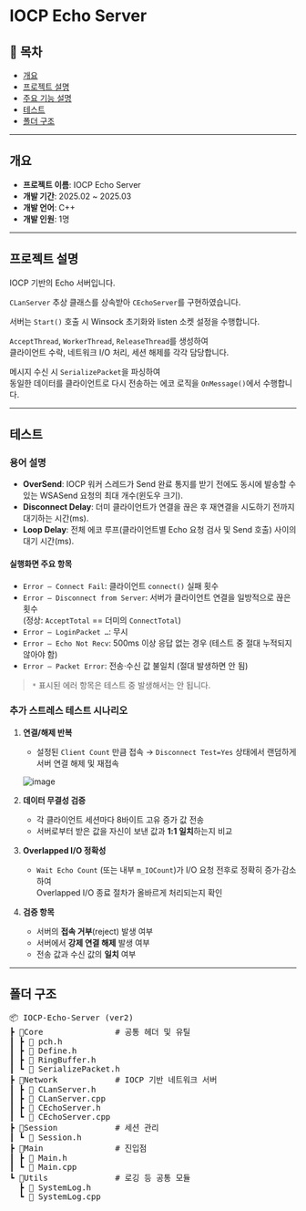 # IOCP Echo Server

## 📌 목차
- [개요](#개요)
- [프로젝트 설명](#프로젝트-설명)
- [주요 기능 설명](#주요기능_설명)
- [테스트](#테스트)
- [폴더 구조](#폴더-구조)

---

## 개요

- **프로젝트 이름**: IOCP Echo Server
- **개발 기간**: 2025.02 ~ 2025.03
- **개발 언어**: C++
- **개발 인원**: 1명

---

## 프로젝트 설명

IOCP 기반의 Echo 서버입니다.

`CLanServer` 추상 클래스를 상속받아 `CEchoServer`를 구현하였습니다.

서버는 `Start()` 호출 시 Winsock 초기화와 listen 소켓 설정을 수행합니다.

`AcceptThread`, `WorkerThread`, `ReleaseThread`를 생성하여  
클라이언트 수락, 네트워크 I/O 처리, 세션 해제를 각각 담당합니다.

메시지 수신 시 `SerializePacket`을 파싱하여  
동일한 데이터를 클라이언트로 다시 전송하는 에코 로직을 `OnMessage()`에서 수행합니다.

---

## 테스트

### 용어 설명
- **OverSend**: IOCP 워커 스레드가 Send 완료 통지를 받기 전에도 동시에 발송할 수 있는 WSASend 요청의 최대 개수(윈도우 크기).  
- **Disconnect Delay**: 더미 클라이언트가 연결을 끊은 후 재연결을 시도하기 전까지 대기하는 시간(ms).  
- **Loop Delay**: 전체 에코 루프(클라이언트별 Echo 요청 검사 및 Send 호출) 사이의 대기 시간(ms).

#### 실행화면 주요 항목
- `Error – Connect Fail`: 클라이언트 `connect()` 실패 횟수  
- `Error – Disconnect from Server`: 서버가 클라이언트 연결을 일방적으로 끊은 횟수  
  (정상: `AcceptTotal` == 더미의 `ConnectTotal`)  
- `Error – LoginPacket …`: 무시  
- `Error – Echo Not Recv`: 500ms 이상 응답 없는 경우 (테스트 중 절대 누적되지 않아야 함)  
- `Error – Packet Error`: 전송·수신 값 불일치 (절대 발생하면 안 됨)  

> `*` 표시된 에러 항목은 테스트 중 발생해서는 안 됩니다.

### 추가 스트레스 테스트 시나리오
1. **연결/해제 반복**  
   - 설정된 `Client Count` 만큼 접속 → `Disconnect Test=Yes` 상태에서 랜덤하게 서버 연결 해제 및 재접속
     
   ![image](https://github.com/user-attachments/assets/ea76e741-84e0-4603-8afa-6d47439a1d1f)

2. **데이터 무결성 검증**  
   - 각 클라이언트 세션마다 8바이트 고유 증가 값 전송  
   - 서버로부터 받은 값을 자신이 보낸 값과 **1:1 일치**하는지 비교  
3. **Overlapped I/O 정확성**  
   - `Wait Echo Count` (또는 내부 `m_IOCount`)가 I/O 요청 전후로 정확히 증가·감소하여  
     Overlapped I/O 종료 절차가 올바르게 처리되는지 확인  
4. **검증 항목**  
   - 서버의 **접속 거부**(reject) 발생 여부  
   - 서버에서 **강제 연결 해제** 발생 여부  
   - 전송 값과 수신 값의 **일치** 여부  


---

## 폴더 구조
<PRE>
📦 IOCP-Echo-Server (ver2)
┣ 📂Core               # 공통 헤더 및 유틸
┃ ┣ 📜 pch.h
┃ ┣ 📜 Define.h
┃ ┣ 📜 RingBuffer.h
┃ ┗ 📜 SerializePacket.h
┣ 📂Network            # IOCP 기반 네트워크 서버
┃ ┣ 📜 CLanServer.h
┃ ┣ 📜 CLanServer.cpp
┃ ┣ 📜 CEchoServer.h
┃ ┗ 📜 CEchoServer.cpp
┣ 📂Session            # 세션 관리
┃ ┗ 📜 Session.h
┣ 📂Main               # 진입점
┃ ┣ 📜 Main.h
┃ ┗ 📜 Main.cpp
┗ 📂Utils              # 로깅 등 공통 모듈
  ┣ 📜 SystemLog.h
  ┗ 📜 SystemLog.cpp
</PRE>
